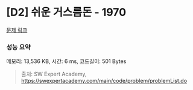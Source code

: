 # [D2] 쉬운 거스름돈 - 1970 

[문제 링크](https://swexpertacademy.com/main/code/problem/problemDetail.do?contestProbId=AV5PsIl6AXIDFAUq) 

### 성능 요약

메모리: 13,536 KB, 시간: 6 ms, 코드길이: 501 Bytes



> 출처: SW Expert Academy, https://swexpertacademy.com/main/code/problem/problemList.do